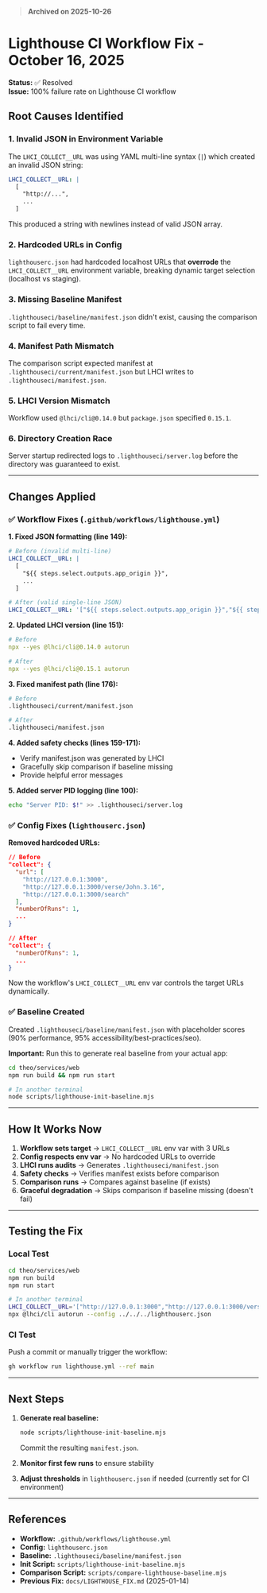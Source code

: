 > **Archived on 2025-10-26**

# Lighthouse CI Workflow Fix - October 16, 2025

**Status:** ✅ Resolved  
**Issue:** 100% failure rate on Lighthouse CI workflow

## Root Causes Identified

### 1. **Invalid JSON in Environment Variable**
The `LHCI_COLLECT__URL` was using YAML multi-line syntax (`|`) which created an invalid JSON string:
```yaml
LHCI_COLLECT__URL: |
  [
    "http://...",
    ...
  ]
```
This produced a string with newlines instead of valid JSON array.

### 2. **Hardcoded URLs in Config**
`lighthouserc.json` had hardcoded localhost URLs that **overrode** the `LHCI_COLLECT__URL` environment variable, breaking dynamic target selection (localhost vs staging).

### 3. **Missing Baseline Manifest**
`.lighthouseci/baseline/manifest.json` didn't exist, causing the comparison script to fail every time.

### 4. **Manifest Path Mismatch**
The comparison script expected manifest at `.lighthouseci/current/manifest.json` but LHCI writes to `.lighthouseci/manifest.json`.

### 5. **LHCI Version Mismatch**
Workflow used `@lhci/cli@0.14.0` but `package.json` specified `0.15.1`.

### 6. **Directory Creation Race**
Server startup redirected logs to `.lighthouseci/server.log` before the directory was guaranteed to exist.

---

## Changes Applied

### ✅ Workflow Fixes (`.github/workflows/lighthouse.yml`)

**1. Fixed JSON formatting (line 149):**
```yaml
# Before (invalid multi-line)
LHCI_COLLECT__URL: |
  [
    "${{ steps.select.outputs.app_origin }}",
    ...
  ]

# After (valid single-line JSON)
LHCI_COLLECT__URL: '["${{ steps.select.outputs.app_origin }}","${{ steps.select.outputs.app_origin }}/verse/John.3.16","${{ steps.select.outputs.app_origin }}/search"]'
```

**2. Updated LHCI version (line 151):**
```yaml
# Before
npx --yes @lhci/cli@0.14.0 autorun

# After
npx --yes @lhci/cli@0.15.1 autorun
```

**3. Fixed manifest path (line 176):**
```bash
# Before
.lighthouseci/current/manifest.json

# After
.lighthouseci/manifest.json
```

**4. Added safety checks (lines 159-171):**
- Verify manifest.json was generated by LHCI
- Gracefully skip comparison if baseline missing
- Provide helpful error messages

**5. Added server PID logging (line 100):**
```bash
echo "Server PID: $!" >> .lighthouseci/server.log
```

### ✅ Config Fixes (`lighthouserc.json`)

**Removed hardcoded URLs:**
```json
// Before
"collect": {
  "url": [
    "http://127.0.0.1:3000",
    "http://127.0.0.1:3000/verse/John.3.16",
    "http://127.0.0.1:3000/search"
  ],
  "numberOfRuns": 1,
  ...
}

// After
"collect": {
  "numberOfRuns": 1,
  ...
}
```

Now the workflow's `LHCI_COLLECT__URL` env var controls the target URLs dynamically.

### ✅ Baseline Created

Created `.lighthouseci/baseline/manifest.json` with placeholder scores (90% performance, 95% accessibility/best-practices/seo).

**Important:** Run this to generate real baseline from your actual app:
```bash
cd theo/services/web
npm run build && npm run start

# In another terminal
node scripts/lighthouse-init-baseline.mjs
```

---

## How It Works Now

1. **Workflow sets target** → `LHCI_COLLECT__URL` env var with 3 URLs
2. **Config respects env var** → No hardcoded URLs to override
3. **LHCI runs audits** → Generates `.lighthouseci/manifest.json`
4. **Safety checks** → Verifies manifest exists before comparison
5. **Comparison runs** → Compares against baseline (if exists)
6. **Graceful degradation** → Skips comparison if baseline missing (doesn't fail)

---

## Testing the Fix

### Local Test
```bash
cd theo/services/web
npm run build
npm run start

# In another terminal
LHCI_COLLECT__URL='["http://127.0.0.1:3000","http://127.0.0.1:3000/verse/John.3.16","http://127.0.0.1:3000/search"]' \
npx @lhci/cli autorun --config ../../../lighthouserc.json
```

### CI Test
Push a commit or manually trigger the workflow:
```bash
gh workflow run lighthouse.yml --ref main
```

---

## Next Steps

1. **Generate real baseline:**
   ```bash
   node scripts/lighthouse-init-baseline.mjs
   ```
   Commit the resulting `manifest.json`.

2. **Monitor first few runs** to ensure stability

3. **Adjust thresholds** in `lighthouserc.json` if needed (currently set for CI environment)

---

## References

- **Workflow:** `.github/workflows/lighthouse.yml`
- **Config:** `lighthouserc.json`
- **Baseline:** `.lighthouseci/baseline/manifest.json`
- **Init Script:** `scripts/lighthouse-init-baseline.mjs`
- **Comparison Script:** `scripts/compare-lighthouse-baseline.mjs`
- **Previous Fix:** `docs/LIGHTHOUSE_FIX.md` (2025-01-14)

